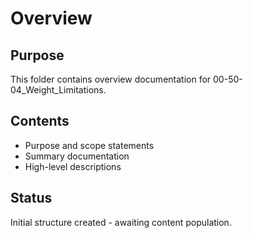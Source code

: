 # Overview

## Purpose
This folder contains overview documentation for 00-50-04_Weight_Limitations.

## Contents
- Purpose and scope statements
- Summary documentation
- High-level descriptions

## Status
Initial structure created - awaiting content population.
